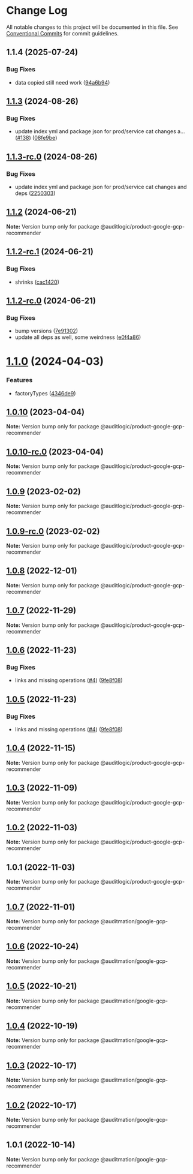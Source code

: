 # Change Log

All notable changes to this project will be documented in this file.
See [Conventional Commits](https://conventionalcommits.org) for commit guidelines.

## 1.1.4 (2025-07-24)


### Bug Fixes

* data copied still need work ([94a6b94](https://github.com/zerobias-org/product/commit/94a6b942fb0516367548599d739529536132755a))





## [1.1.3](https://github.com/auditlogic/product/compare/@auditlogic/product-google-gcp-recommender@1.1.2...@auditlogic/product-google-gcp-recommender@1.1.3) (2024-08-26)


### Bug Fixes

* update index yml and package json for prod/service cat changes a… ([#138](https://github.com/auditlogic/product/issues/138)) ([08fe9be](https://github.com/auditlogic/product/commit/08fe9beb1c8457462a19bc69caa02e6212d97e1a))





## [1.1.3-rc.0](https://github.com/auditlogic/product/compare/@auditlogic/product-google-gcp-recommender@1.1.2...@auditlogic/product-google-gcp-recommender@1.1.3-rc.0) (2024-08-26)


### Bug Fixes

* update index yml and package json for prod/service cat changes and deps ([2250303](https://github.com/auditlogic/product/commit/225030363a363608240135b7ebed386b28f01e4b))





## [1.1.2](https://github.com/auditlogic/product/compare/@auditlogic/product-google-gcp-recommender@1.1.2-rc.1...@auditlogic/product-google-gcp-recommender@1.1.2) (2024-06-21)

**Note:** Version bump only for package @auditlogic/product-google-gcp-recommender





## [1.1.2-rc.1](https://github.com/auditlogic/product/compare/@auditlogic/product-google-gcp-recommender@1.1.2-rc.0...@auditlogic/product-google-gcp-recommender@1.1.2-rc.1) (2024-06-21)


### Bug Fixes

* shrinks ([cac1420](https://github.com/auditlogic/product/commit/cac14200fefcd8183ab69fe89a47bd3f70f563e9))





## [1.1.2-rc.0](https://github.com/auditlogic/product/compare/@auditlogic/product-google-gcp-recommender@1.1.0...@auditlogic/product-google-gcp-recommender@1.1.2-rc.0) (2024-06-21)


### Bug Fixes

* bump versions ([7e91302](https://github.com/auditlogic/product/commit/7e913023b8b312150ed7762c32fbbe616be71de5))
* update all deps as well, some weirdness ([e0f4a86](https://github.com/auditlogic/product/commit/e0f4a864714e2d3de6bbf3da014d5312fe53be2f))





# [1.1.0](https://github.com/auditlogic/product/compare/@auditlogic/product-google-gcp-recommender@1.0.10...@auditlogic/product-google-gcp-recommender@1.1.0) (2024-04-03)


### Features

* factoryTypes ([4346de9](https://github.com/auditlogic/product/commit/4346de92693aee892fccf725338ffc7b80ab182b))





## [1.0.10](https://github.com/auditlogic/product/compare/@auditlogic/product-google-gcp-recommender@1.0.9...@auditlogic/product-google-gcp-recommender@1.0.10) (2023-04-04)

**Note:** Version bump only for package @auditlogic/product-google-gcp-recommender





## [1.0.10-rc.0](https://github.com/auditlogic/product/compare/@auditlogic/product-google-gcp-recommender@1.0.9...@auditlogic/product-google-gcp-recommender@1.0.10-rc.0) (2023-04-04)

**Note:** Version bump only for package @auditlogic/product-google-gcp-recommender





## [1.0.9](https://github.com/auditlogic/product/compare/@auditlogic/product-google-gcp-recommender@1.0.8...@auditlogic/product-google-gcp-recommender@1.0.9) (2023-02-02)

**Note:** Version bump only for package @auditlogic/product-google-gcp-recommender





## [1.0.9-rc.0](https://github.com/auditlogic/product/compare/@auditlogic/product-google-gcp-recommender@1.0.8...@auditlogic/product-google-gcp-recommender@1.0.9-rc.0) (2023-02-02)

**Note:** Version bump only for package @auditlogic/product-google-gcp-recommender





## [1.0.8](https://github.com/auditlogic/product/compare/@auditlogic/product-google-gcp-recommender@1.0.7...@auditlogic/product-google-gcp-recommender@1.0.8) (2022-12-01)

**Note:** Version bump only for package @auditlogic/product-google-gcp-recommender





## [1.0.7](https://github.com/auditlogic/product/compare/@auditlogic/product-google-gcp-recommender@1.0.6...@auditlogic/product-google-gcp-recommender@1.0.7) (2022-11-29)

**Note:** Version bump only for package @auditlogic/product-google-gcp-recommender





## [1.0.6](https://github.com/auditlogic/product/compare/@auditlogic/product-google-gcp-recommender@1.0.4...@auditlogic/product-google-gcp-recommender@1.0.6) (2022-11-23)


### Bug Fixes

* links and missing operations ([#4](https://github.com/auditlogic/product/issues/4)) ([9fe8f08](https://github.com/auditlogic/product/commit/9fe8f08fe7c57fdb79f991ac35bd6ac2e7dcad38))





## [1.0.5](https://github.com/auditlogic/product/compare/@auditlogic/product-google-gcp-recommender@1.0.4...@auditlogic/product-google-gcp-recommender@1.0.5) (2022-11-23)


### Bug Fixes

* links and missing operations ([#4](https://github.com/auditlogic/product/issues/4)) ([9fe8f08](https://github.com/auditlogic/product/commit/9fe8f08fe7c57fdb79f991ac35bd6ac2e7dcad38))





## [1.0.4](https://github.com/auditlogic/product/compare/@auditlogic/product-google-gcp-recommender@1.0.3...@auditlogic/product-google-gcp-recommender@1.0.4) (2022-11-15)

**Note:** Version bump only for package @auditlogic/product-google-gcp-recommender





## [1.0.3](https://github.com/auditlogic/product/compare/@auditlogic/product-google-gcp-recommender@1.0.2...@auditlogic/product-google-gcp-recommender@1.0.3) (2022-11-09)

**Note:** Version bump only for package @auditlogic/product-google-gcp-recommender





## [1.0.2](https://github.com/auditlogic/product/compare/@auditlogic/product-google-gcp-recommender@1.0.1...@auditlogic/product-google-gcp-recommender@1.0.2) (2022-11-03)

**Note:** Version bump only for package @auditlogic/product-google-gcp-recommender





## 1.0.1 (2022-11-03)

**Note:** Version bump only for package @auditlogic/product-google-gcp-recommender





## [1.0.7](https://github.com/auditmation/store-content/compare/@auditmation/google-gcp-recommender@1.0.6...@auditmation/google-gcp-recommender@1.0.7) (2022-11-01)

**Note:** Version bump only for package @auditmation/google-gcp-recommender





## [1.0.6](https://github.com/auditmation/store-content/compare/@auditmation/google-gcp-recommender@1.0.5...@auditmation/google-gcp-recommender@1.0.6) (2022-10-24)

**Note:** Version bump only for package @auditmation/google-gcp-recommender





## [1.0.5](https://github.com/auditmation/store-content/compare/@auditmation/google-gcp-recommender@1.0.4...@auditmation/google-gcp-recommender@1.0.5) (2022-10-21)

**Note:** Version bump only for package @auditmation/google-gcp-recommender





## [1.0.4](https://github.com/auditmation/store-content/compare/@auditmation/google-gcp-recommender@1.0.3...@auditmation/google-gcp-recommender@1.0.4) (2022-10-19)

**Note:** Version bump only for package @auditmation/google-gcp-recommender





## [1.0.3](https://github.com/auditmation/store-content/compare/@auditmation/google-gcp-recommender@1.0.2...@auditmation/google-gcp-recommender@1.0.3) (2022-10-17)

**Note:** Version bump only for package @auditmation/google-gcp-recommender





## [1.0.2](https://github.com/auditmation/store-content/compare/@auditmation/google-gcp-recommender@1.0.1...@auditmation/google-gcp-recommender@1.0.2) (2022-10-17)

**Note:** Version bump only for package @auditmation/google-gcp-recommender





## 1.0.1 (2022-10-14)

**Note:** Version bump only for package @auditmation/google-gcp-recommender
